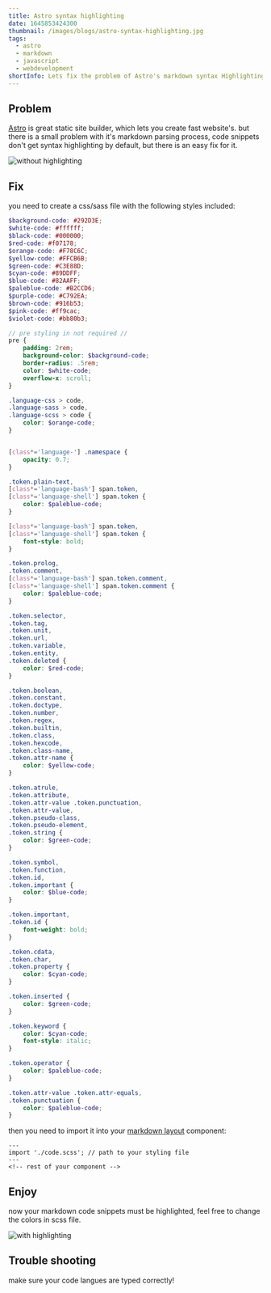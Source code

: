 ```yaml
---
title: Astro syntax highlighting
date: 1645853424300
thumbnail: /images/blogs/astro-syntax-highlighting.jpg
tags:
  - astro
  - markdown
  - javascript
  - webdevelopment
shortInfo: Lets fix the problem of Astro's markdown syntax Highlighting
---
```


## Problem

[Astro](https://astro.build) is great static site builder, which lets you create fast website's. but there is a small problem with it's markdown parsing process, code snippets don't get syntax highlighting by default, but there is an easy fix for it.

![ without highlighting ](/images/blogs-assets/astro-syntax-highlighting-0.jpg)

## Fix

you need to create a css/sass file with the following styles included: 
```scss
$background-code: #292D3E;
$white-code: #ffffff;
$black-code: #000000;
$red-code: #f07178;
$orange-code: #F78C6C;
$yellow-code: #FFCB6B;
$green-code: #C3E88D;
$cyan-code: #89DDFF;
$blue-code: #82AAFF;
$paleblue-code: #B2CCD6;
$purple-code: #C792EA;
$brown-code: #916b53;
$pink-code: #ff9cac;
$violet-code: #bb80b3;

// pre styling in not required //
pre { 
	padding: 2rem;
	background-color: $background-code;
	border-radius: .5rem;
	color: $white-code;
	overflow-x: scroll;
}

.language-css > code,
.language-sass > code,
.language-scss > code {
	color: $orange-code;
}


[class*='language-'] .namespace {
	opacity: 0.7;
}

.token.plain-text,
[class*='language-bash'] span.token,
[class*='language-shell'] span.token {
	color: $paleblue-code;
}

[class*='language-bash'] span.token,
[class*='language-shell'] span.token {
	font-style: bold;
}

.token.prolog,
.token.comment,
[class*='language-bash'] span.token.comment,
[class*='language-shell'] span.token.comment {
	color: $paleblue-code;
}

.token.selector,
.token.tag,
.token.unit,
.token.url,
.token.variable,
.token.entity,
.token.deleted {
	color: $red-code;
}

.token.boolean,
.token.constant,
.token.doctype,
.token.number,
.token.regex,
.token.builtin,
.token.class,
.token.hexcode,
.token.class-name,
.token.attr-name {
	color: $yellow-code;
}

.token.atrule,
.token.attribute,
.token.attr-value .token.punctuation,
.token.attr-value,
.token.pseudo-class,
.token.pseudo-element,
.token.string {
	color: $green-code;
}

.token.symbol,
.token.function,
.token.id,
.token.important {
	color: $blue-code;
}

.token.important,
.token.id {
	font-weight: bold;
}

.token.cdata,
.token.char,
.token.property {
	color: $cyan-code;
}

.token.inserted {
	color: $green-code;
}

.token.keyword {
	color: $cyan-code;
	font-style: italic;
}

.token.operator {
	color: $paleblue-code;
}

.token.attr-value .token.attr-equals,
.token.punctuation {
	color: $paleblue-code;
}
```

then you need to import it into your [markdown layout](https://docs.astro.build/en/core-concepts/layouts/#markdown-layouts) component:
```astro
---
import './code.scss'; // path to your styling file
---
<!-- rest of your component -->
```

## Enjoy

now your markdown code snippets must be highlighted, feel free to change the colors in scss file.

![ with highlighting ](/images/blogs-assets/astro-syntax-highlighting-1.jpg)

## Trouble shooting

make sure your code langues are typed correctly! 